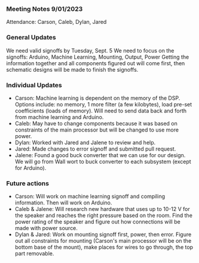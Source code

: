 ### Meeting Notes 9/01/2023
Attendance: Carson, Caleb, Dylan, Jared
### General Updates
We need valid signoffs by Tuesday, Sept. 5
We need to focus on the signoffs: Arduino, Machine Learning, Mounting, Output, Power
Getting the information together and all components figured out will come first, then schematic designs will be made to finish the signoffs. 

### Individual Updates
- Carson: Machine learning is dependent on the memory of the DSP. Options include: no memory, 1 more filter (a few kilobytes), load pre-set coefficients (loads of memory). Will need to send data back and forth from machine learning and Arduino.
- Caleb: May have to change components because it was based on constraints of the main processor but will be changed to use more power.
- Dylan: Worked with Jared and Jalene to review and help.
- Jared: Made changes to error signoff and submitted pull request.
- Jalene: Found a good buck converter that we can use for our design. We will go from Wall wort to buck converter to each subsystem (except for Arduino).

### Future actions
- Carson: Will work on machine learning signoff and compiling information. Then will work on Arduino.
- Caleb & Jalene: Will research new hardware that uses up to 10-12 V for the speaker and reaches the right pressure based on the room. Find the power rating of the speaker and figure out how connections will be made with power source.
- Dylan & Jared: Work on mounting signoff first, power, then error. Figure out all constraints for mounting (Carson's main processor will be on the bottom base of the mount), make places for wires to go through, the top part removable.

